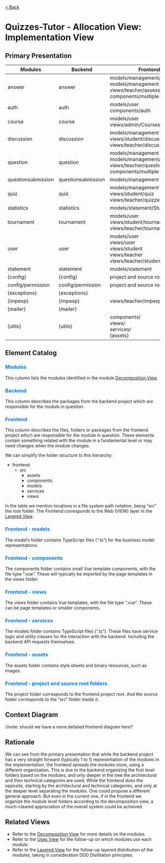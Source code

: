 [< Back](SAD.md)

# Quizzes-Tutor - Allocation View: Implementation View

## Primary Presentation


| Modules            | Backend            | Frontend                         |
| ------------------ | ------------------ | -------------------------------- |
| answer             | answer             | models/management/questions <br /> models/management <br /> views/teacher/assessments components/multiple-choice       |
| auth               | auth               | models/user  <br /> components/auth                  |
| course             | course             | models/user <br /> views/admin/Courses              |
| discussion         | discussion         | models/management <br /> views/student/discussions <br /> views/teacher/discussions        |
| question           | question           | models/management <br /> models/management/questions <br /> views/teacher/questions <br /> components/multiple-choice       |
| questionsubmission | questionsubmission | models/management <br />| views/questionsubmission         |
| quiz               | quiz               | models/management <br /> views/student/quiz <br /> views/teacher/quizzes            |
| statistics         | statistics         | models/statement/StudentStats.ts |
| tournament         | tournament         | models/user <br /> views/student/tournament <br /> views/teacher/tournaments        |
| user               | user               | models/user <br /> views/user <br /> views/student <br /> views/teacher <br /> views/teacher/students           |
| statement          | statement          | models/statement                 |
| {config}           | {config}           | project and source root folders  |
| config/permission  | config/permission  | project and source root folders  |
| {exceptions}       | {exceptions}       |                                  |
| {impexp}           | {impexp}           | views/teacher/impexp             |
| {mailer}           | {mailer}           |                                  |
| {utils}            | {utils}            | components/ <br /> views/ <br /> services/ <br /> {assets}                         |


## Element Catalog


### <span style="color:#0080ff">Modules</span>
This column lists the modules identified in the module [Decomposition View](module_view_decomposition.md).


### <span style="color:#0080ff">Backend</span>
This column describes the packages from the backend project which are responsible for the module in question.  


### <span style="color:#0080ff">Frontend</span>
This column describes the files, folders or packages from the frontend project which are responsible for the module in question. These elements contain something related with the module in a fundamental level or may need changes when the module changes.

We can simplify the folder structure to this hierarchy:
- frontend
    - src
        - assets
        - components
        - models
        - services
        - views

In the table we mention locations in a file system path notation, being “src” the root folder.
The Frontend corresponds to the Web (VIEW) layer in the [Layered View](module_view_layered.md).


### <span style="color:#0080ff">Frontend - models</span>
The model’s folder contains TypeScript files (“.ts”) for the business model representations.


### <span style="color:#0080ff">Frontend - components</span>
The components folder contains small Vue template components, with the file type “.vue”. These will typically be imported by the page templates in the views folder. 


### <span style="color:#0080ff">Frontend - views</span>
The views folder contains Vue templates, with the file type “.vue”. These can be page templates or smaller components.


### <span style="color:#0080ff">Frontend - services</span>
The models folder contains TypeScript files (“.ts”). These files have service logic and utility classes for the interaction with the backend. Including the backend API requests themselves.


### <span style="color:#0080ff">Frontend - assets</span>
The assets folder contains style sheets and binary resources, such as images.


### <span style="color:#0080ff">Frontend - project and source root folders</span>
The project folder corresponds to the frontend project root. And the source folder corresponds to the “src” folder inside it.



## Context Diagram

//note: should we have a more detailed frontend diagram here?

## Rationale

We can see from the primary presentation that while the backend project has a very straight forward (typically 1 to 1) representation of the modules in the implementation, the frontend spreads the modules more, using a different organization.
This is due to the backend organizing the first level folders based on the modules, and only deeper in the tree the architectural and then technical categories are used. While the frontend does the opposite, starting by the architectural and technical categories, and only at the deeper level separating the modules.
One could propose a different general approach. But even in the current one, if in the frontend we organize the module level folders according to the decomposition view, a much-cleared appreciation of the overall system could be achieved.



## Related Views

- Refer to the [Decomposition View](module_view_decomposition.md) for more details on the modules.
- Refer to the [Uses View](module_view_uses.md) for the follow-up on which modules *use* each module.
- Refer to the [Layered View](module_view_layered.md) for the follow-up layered distribution of the modules, taking in consideration DDD Distillation principles.

